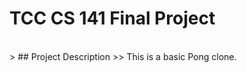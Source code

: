 TCC CS 141 Final Project
========================

<br>
> ## Project Description
>> This is a basic Pong clone.
